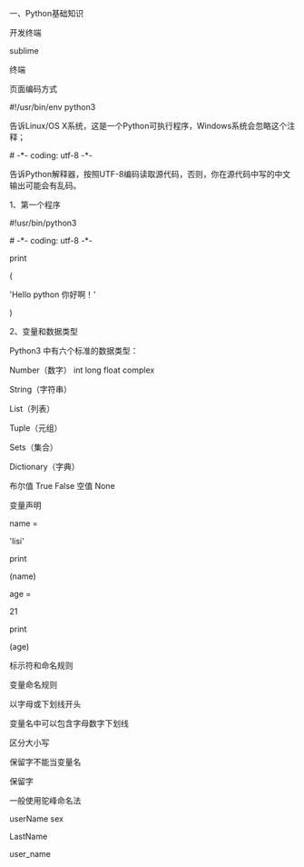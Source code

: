 一、Python基础知识

开发终端



sublime



终端



页面编码方式

\#!/usr/bin/env python3

告诉Linux/OS X系统，这是一个Python可执行程序，Windows系统会忽略这个注释；

\# -\*- coding: utf-8 -\*-

告诉Python解释器，按照UTF-8编码读取源代码，否则，你在源代码中写的中文输出可能会有乱码。

1、第一个程序

\#!usr/bin/python3

\# -\*- coding: utf-8 -\*-

print

\(

'Hello python 你好啊！'

\)

2、变量和数据类型

Python3 中有六个标准的数据类型：

Number（数字）    int  long   float  complex

String（字符串）

List（列表）

Tuple（元组）

Sets（集合）

Dictionary（字典）

布尔值 True False   空值  None

变量声明

name =

'lisi'

print

\(name\)

age =

21

print

\(age\)

标示符和命名规则

变量命名规则

以字母或下划线开头

变量名中可以包含字母数字下划线

区分大小写

保留字不能当变量名

保留字

一般使用驼峰命名法

userName   sex

LastName

user\_name

